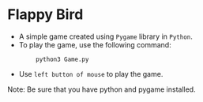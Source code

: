 # Flappy Bird
- A simple game created using `Pygame` library in `Python`.
- To play the game, use the following command:
```
        python3 Game.py
```
- Use `left button of mouse` to play the game.

Note: Be sure that you have python and pygame installed.